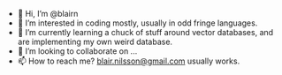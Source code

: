 - 👋 Hi, I’m @blairn
- 👀 I’m interested in coding mostly, usually in odd fringe languages.
- 🌱 I’m currently learning a chuck of stuff around vector databases, and are implementing my own weird database.
- 💞️ I’m looking to collaborate on ...
- 📫 How to reach me? blair.nilsson@gmail.com usually works.

<!---
blairn/blairn is a ✨ special ✨ repository because its `README.md` (this file) appears on your GitHub profile.
You can click the Preview link to take a look at your changes.
--->
